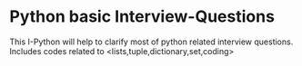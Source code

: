 # Python basic Interview-Questions

This I-Python will help to clarify most of python related interview questions.
Includes codes related to <lists,tuple,dictionary,set,coding>

